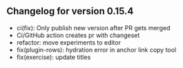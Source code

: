 ## Changelog for version 0.15.4

- ci(fix): Only publish new version after PR gets merged
- Ci/GitHub action creates pr with changeset
- refactor: move experiments to editor
- fix(plugin-rows): hydration error in anchor link copy tool
- fix(exercise): update titles
